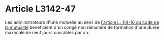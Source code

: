 # Article L3142-47

Les administrateurs d'une mutuelle au sens de [l'article L. 114-16 du code de la mutualité][1] bénéficient d'un congé non rémunéré de formation d'une durée maximale de neuf jours ouvrables par an.

 [1]: /affichCodeArticle.do?cidTexte=LEGITEXT000006074067&idArticle=LEGIARTI000006792133&dateTexte=&categorieLien=cid